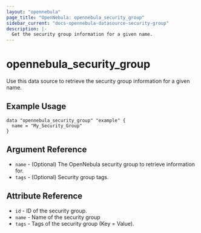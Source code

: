 ```yaml
---
layout: "opennebula"
page_title: "OpenNebula: opennebula_security_group"
sidebar_current: "docs-opennebula-datasource-security-group"
description: |-
  Get the security group information for a given name.
---
```


# opennebula_security_group

Use this data source to retrieve the security group information for a given name.

## Example Usage

```hcl
data "opennebula_security_group" "example" {
  name = "My_Security_Group"
}
```

## Argument Reference

* `name` - (Optional) The OpenNebula security group to retrieve information for.
* `tags` - (Optional) Security group tags.

## Attribute Reference

* `id` - ID of the security group.
* `name` - Name of the security group
* `tags` - Tags of the security group (Key = Value).
